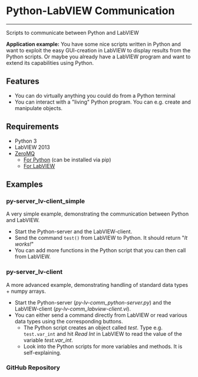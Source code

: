 # Python-LabVIEW Communication
---

Scripts to communicate between Python and LabVIEW

**Application example:** You have some nice scripts written in Python and want to exploit the easy GUI-creation in LabVIEW to display results from the Python scripts. Or maybe you already have a LabVIEW program and want to extend its capabilities using Python.

## Features
* You can do virtually anything you could do from a Python terminal
* You can interact with a "living" Python program. You can e.g. create and manipulate objects.

## Requirements
* Python 3
* LabVIEW 2013
* [ZeroMQ](http://zeromq.org/)
  * [For Python](http://zeromq.org/bindings:python) (can be installed via pip)
  * [For LabVIEW](http://zeromq.org/bindings:labview)
 
## Examples
### py-server_lv-client_simple
A very simple example, demonstrating the communication between Python and LabVIEW. 
* Start the Python-server and the LabVIEW-client. 
* Send the command `test()` from LabVIEW to Python. It should return "*It works!*"
* You can add more functions in the Python script that you can then call from LabVIEW.

### py-server_lv-client
 A more advanced example, demonstrating handling of standard data types + numpy arrays.
 * Start the Python-server (*py-lv-comm_python-server.py*) and the LabVIEW-client (*py-lv-comm_labview-client.vi*).
 * You can either send a command directly from LabVIEW or read various data types using the corresponding buttons.
   * The Python script creates an object called *test*. Type e.g. `test.var_int` and hit *Read Int* in LabVIEW to read the value of the variable *test.var_int*.
   * Look into the Python scripts for more variables and methods. It is self-explaining.
   
### GitHub Repository
[](https://github.com/rddaz2013/py-lv-comm)
